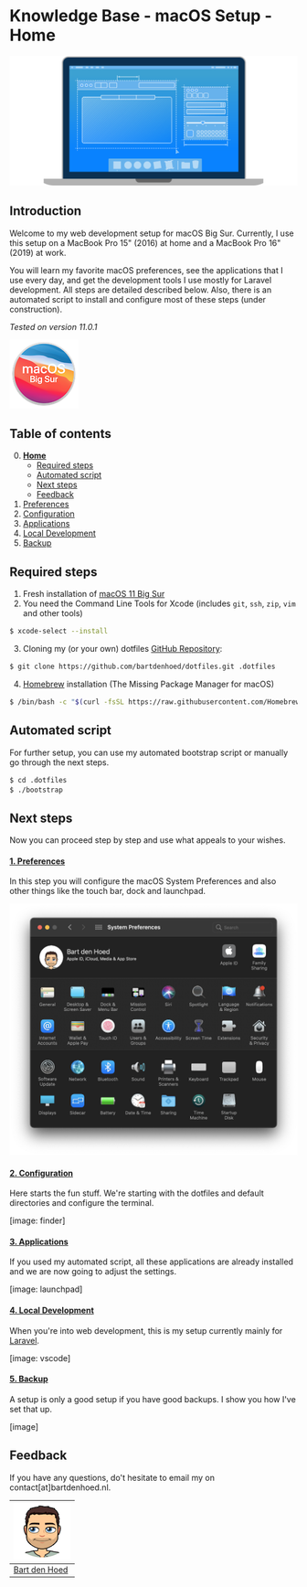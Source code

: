 # Knowledge Base - macOS Setup - Home

![macos developer hero](https://github.com/bartdenhoed/knowledge-base/blob/master/.images/macos_developer_hero.svg)

## Introduction
Welcome to my web development setup for macOS Big Sur. Currently, I use this setup on a MacBook Pro 15" (2016) at home and a MacBook Pro 16" (2019) at work.

You will learn my favorite macOS preferences, see the applications that I use every day, and get the development tools I use mostly for Laravel development. All steps are detailed described below. Also, there is an automated script to install and configure most of these steps (under construction).

*Tested on version 11.0.1*

![macos big sur](https://github.com/bartdenhoed/knowledge-base/blob/master/.images/macos_big_sur.png)

## Table of contents
0. [**Home**](https://github.com/bartdenhoed/knowledge-base/blob/master/macos-setup/0-home.md)
    - [Required steps](#required-steps)
    - [Automated script](#automated-script)
    - [Next steps](#next-steps)
    - [Feedback](#feedback)
1. [Preferences](https://github.com/bartdenhoed/knowledge-base/blob/master/macos-setup/1-preferences.md)
2. [Configuration](https://github.com/bartdenhoed/knowledge-base/blob/master/macos-setup/2-configuration.md)
3. [Applications](https://github.com/bartdenhoed/knowledge-base/blob/master/macos-setup/3-applications.md)
4. [Local Development](https://github.com/bartdenhoed/knowledge-base/blob/master/macos-setup/4-local-development.md)
5. [Backup](https://github.com/bartdenhoed/knowledge-base/blob/master/macos-setup/5-backup.md)

## Required steps
1. Fresh installation of [macOS 11 Big Sur](https://www.apple.com/macos/big-sur/)
2. You need the Command Line Tools for Xcode (includes `git`, `ssh`, `zip`, `vim` and other tools)
```bash
$ xcode-select --install
```
3. Cloning my (or your own) dotfiles [GitHub Repository](https://github.com/bartdenhoed/dotfiles):
```bash
$ git clone https://github.com/bartdenhoed/dotfiles.git .dotfiles
```
4. [Homebrew](https://brew.sh/) installation (The Missing Package Manager for macOS)
```bash
$ /bin/bash -c "$(curl -fsSL https://raw.githubusercontent.com/Homebrew/install/master/install.sh)"
```

## Automated script
For further setup, you can use my automated bootstrap script or manually go through the next steps.
```bash
$ cd .dotfiles
$ ./bootstrap
```

## Next steps
Now you can proceed step by step and use what appeals to your wishes.

#### [1. Preferences](https://github.com/bartdenhoed/knowledge-base/blob/master/macos-setup/1-preferences.md)
In this step you will configure the macOS System Preferences and also other things like the touch bar, dock and launchpad.

![screenshot preferences](https://github.com/bartdenhoed/knowledge-base/blob/master/.images/screenshot-preferences.png)

#### [2. Configuration](https://github.com/bartdenhoed/knowledge-base/blob/master/macos-setup/2-configuration.md)
Here starts the fun stuff. We're starting with the dotfiles and default directories and configure the terminal.

[image: finder]

#### [3. Applications](https://github.com/bartdenhoed/knowledge-base/blob/master/macos-setup/3-applications.md)
If you used my automated script, all these applications are already installed and we are now going to adjust the settings.

[image: launchpad]

#### [4. Local Development](https://github.com/bartdenhoed/knowledge-base/blob/master/macos-setup/4-local-development.md)
When you're into web development, this is my setup currently mainly for [Laravel](https://laravel.com/).

[image: vscode]

#### [5. Backup](https://github.com/bartdenhoed/knowledge-base/blob/master/macos-setup/4-local-development.md)
A setup is only a good setup if you have good backups. I show you how I've set that up.

[image]

## Feedback
If you have any questions, do't hesitate to email my on contact[at]bartdenhoed.nl.

| [![github profile](https://github.com/bartdenhoed/knowledge-base/blob/master/.images/me_pixar_small.png)](https://github.com/bartdenhoed) |
|---|
| [Bart den Hoed](https://github.com/bartdenhoed) |